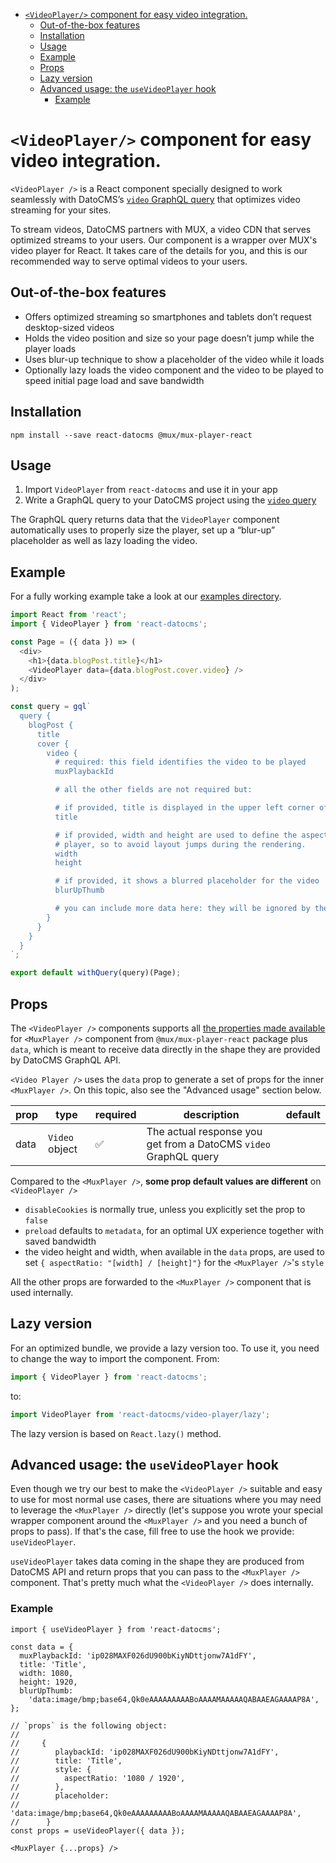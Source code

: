 <!-- START doctoc generated TOC please keep comment here to allow auto update -->
<!-- DON'T EDIT THIS SECTION, INSTEAD RE-RUN doctoc TO UPDATE -->

- [`<VideoPlayer/>` component for easy video integration.](#videoplayer-component-for-easy-video-integration)
  - [Out-of-the-box features](#out-of-the-box-features)
  - [Installation](#installation)
  - [Usage](#usage)
  - [Example](#example)
  - [Props](#props)
  - [Lazy version](#lazy-version)
  - [Advanced usage: the `useVideoPlayer` hook](#advanced-usage-the-usevideoplayer-hook)
    - [Example](#example-1)

<!-- END doctoc generated TOC please keep comment here to allow auto update -->

# `<VideoPlayer/>` component for easy video integration.

`<VideoPlayer />` is a React component specially designed to work seamlessly with DatoCMS’s [`video` GraphQL query](https://www.datocms.com/docs/content-delivery-api/images-and-videos#videos) that optimizes video streaming for your sites.

To stream videos, DatoCMS partners with MUX, a video CDN that serves optimized streams to your users. Our component is a wrapper over MUX's video player for React. It takes care of the details for you, and this is our recommended way to serve optimal videos to your users.

## Out-of-the-box features

- Offers optimized streaming so smartphones and tablets don’t request desktop-sized videos
- Holds the video position and size so your page doesn’t jump while the player loads
- Uses blur-up technique to show a placeholder of the video while it loads
- Optionally lazy loads the video component and the video to be played to speed initial page load and save bandwidth

## Installation

```
npm install --save react-datocms @mux/mux-player-react
```

## Usage

1. Import `VideoPlayer` from `react-datocms` and use it in your app
2. Write a GraphQL query to your DatoCMS project using the [`video` query](https://www.datocms.com/docs/content-delivery-api/images-and-videos#videos)

The GraphQL query returns data that the `VideoPlayer` component automatically uses to properly size the player, set up a “blur-up” placeholder as well as lazy loading the video.

## Example

For a fully working example take a look at our [examples directory](https://github.com/datocms/react-datocms/tree/master/examples).

```js
import React from 'react';
import { VideoPlayer } from 'react-datocms';

const Page = ({ data }) => (
  <div>
    <h1>{data.blogPost.title}</h1>
    <VideoPlayer data={data.blogPost.cover.video} />
  </div>
);

const query = gql`
  query {
    blogPost {
      title
      cover {
        video {
          # required: this field identifies the video to be played
          muxPlaybackId

          # all the other fields are not required but:

          # if provided, title is displayed in the upper left corner of the video
          title

          # if provided, width and height are used to define the aspect ratio of the
          # player, so to avoid layout jumps during the rendering.
          width
          height

          # if provided, it shows a blurred placeholder for the video
          blurUpThumb

          # you can include more data here: they will be ignored by the component
        }
      }
    }
  }
`;

export default withQuery(query)(Page);
```

## Props

The `<VideoPlayer />` components supports all [the properties made
available](https://github.com/muxinc/elements/blob/main/packages/mux-player-react/REFERENCE.md)
for `<MuxPlayer />` component from `@mux/mux-player-react` package plus `data`,
which is meant to receive data directly in the shape they are provided by
DatoCMS GraphQL API.

`<Video Player />` uses the `data` prop to generate a set of props for the inner
`<MuxPlayer />`. On this topic, also see the "Advanced usage" section below.

| prop | type           | required           | description                                                      | default |
| ---- | -------------- | ------------------ | ---------------------------------------------------------------- | ------- |
| data | `Video` object | :white_check_mark: | The actual response you get from a DatoCMS `video` GraphQL query |         |

Compared to the `<MuxPlayer />`, **some prop default values are different** on `<VideoPlayer />`

- `disableCookies` is normally true, unless you explicitly set the prop to `false`
- `preload` defaults to `metadata`, for an optimal UX experience together with saved bandwidth
- the video height and width, when available in the `data` props, are used to set `{ aspectRatio: "[width] / [height]"}` for the `<MuxPlayer />`'s `style`

All the other props are forwarded to the `<MuxPlayer />` component that is used internally.

## Lazy version

For an optimized bundle, we provide a lazy version too. To use it, you need to change
the way to import the component. From:

```js
import { VideoPlayer } from 'react-datocms';
````

to:

```js
import VideoPlayer from 'react-datocms/video-player/lazy';
```

The lazy version is based on `React.lazy()` method.

## Advanced usage: the `useVideoPlayer` hook

Even though we try our best to make the `<VideoPlayer />` suitable and easy to use for most normal use cases, there are situations where you may need to leverage the `<MuxPlayer />` directly (let's suppose you wrote your special wrapper component around the `<MuxPlayer />` and you need a bunch of props to pass). If that's the case, fill free to use the hook we provide: `useVideoPlayer`.

`useVideoPlayer` takes data coming in the shape they are produced from DatoCMS API and return props that you can pass to the `<MuxPlayer />` component. That's pretty much what the `<VideoPlayer />` does internally.

### Example

```
import { useVideoPlayer } from 'react-datocms';

const data = {
  muxPlaybackId: 'ip028MAXF026dU900bKiyNDttjonw7A1dFY',
  title: 'Title',
  width: 1080,
  height: 1920,
  blurUpThumb:
    'data:image/bmp;base64,Qk0eAAAAAAAAABoAAAAMAAAAAQABAAEAGAAAAP8A',
};

// `props` is the following object:
//
//     {
//        playbackId: 'ip028MAXF026dU900bKiyNDttjonw7A1dFY',
//        title: 'Title',
//        style: {
//          aspectRatio: '1080 / 1920',
//        },
//        placeholder:
//          'data:image/bmp;base64,Qk0eAAAAAAAAABoAAAAMAAAAAQABAAEAGAAAAP8A',
//      }
const props = useVideoPlayer({ data });

<MuxPlayer {...props} />
```
